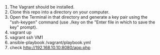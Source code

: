 1. The Vagrant should be installed.
2. Clone this repo into a directory on your computer.
3. Open the Terminal in that directory and generate a key pair using the "ssh-keygen" command (use ./key on the "Enter file in which to save the key" prompt).
4. vagrant up
5. vagrant ssh VM1
6. ansible-playbook /vagrant/playbook.yml
7. check http://192.168.10.10:8080/app.php
